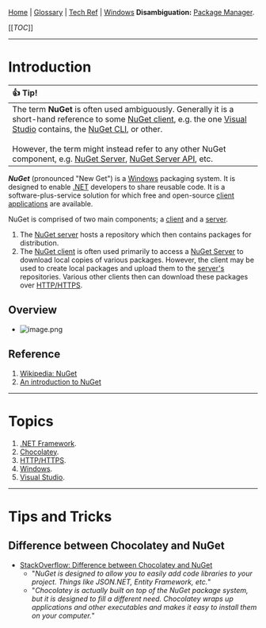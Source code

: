 [Home](/Slalom-LLC/Slalom-Consulting) | [Glossary](/Glossary) | [Tech Ref](/Tech-Ref) | [Windows](/Tech-Ref/Microsoft/Microsoft-Windows)
**Disambiguation:** [Package Manager](/Tech-Ref/Package-Manager).

[[_TOC_]]

---
# Introduction
| :+1: Tip! |
|:-|
| The term **NuGet** is often used ambiguously. Generally it is a short-hand reference to some [NuGet client](/Tech-Ref/Microsoft/Microsoft-Windows/NuGet/NuGet-Client), e.g. the one [Visual Studio](/Tech-Ref/Microsoft/Visual-Studio) contains, the [NuGet CLI](/Tech-Ref/Microsoft/Microsoft-Windows/NuGet/NuGet-CLI), or other.<br/><br/>However, the term might instead refer to any other NuGet component, e.g. [NuGet Server](/Tech-Ref/Microsoft/Microsoft-Windows/NuGet/NuGet-Server), [NuGet Server API](/Tech-Ref/Microsoft/Microsoft-Windows/NuGet/NuGet-Server/NuGet-Server-API), etc. |


***NuGet*** (pronounced "New Get") is a [Windows](/Tech-Ref/Microsoft/Microsoft-Windows) packaging system. It is designed to enable [.NET](/Tech-Ref/Software-Development/NET-Framework) developers to share reusable code. It is a software-plus-service solution for which free and open-source [client applications](/Tech-Ref/Microsoft/Microsoft-Windows/NuGet/NuGet-Client) are available.

NuGet is comprised of two main components; a [client](/Tech-Ref/Microsoft/Microsoft-Windows/NuGet/NuGet-Client) and a [server](/Tech-Ref/Microsoft/Microsoft-Windows/NuGet/NuGet-Server). 
   1. The [NuGet server](/Tech-Ref/Microsoft/Microsoft-Windows/NuGet/NuGet-Server) hosts a repository which then contains packages for distribution. 
   1. The [NuGet client](/Tech-Ref/Microsoft/Microsoft-Windows/NuGet/NuGet-Client) is often used primarily to access a [NuGet Server](/Tech-Ref/Microsoft/Microsoft-Windows/NuGet/NuGet-Server) to download local copies of various packages. However, the client may be used to create local packages and upload them to the [server's](/Tech-Ref/Microsoft/Microsoft-Windows/NuGet/NuGet-Server) repositories. Various other clients then can download these packages over [HTTP/HTTPS](/Tech-Ref/WWW-\(World-Wide-Web\)/HTTP-\(Hypertext-Transfer-Protocol\)).

## Overview
- ![image.png](/.attachments/image-44fc9b6d-7541-46f5-ba7c-8437ca7f08af.png)

## Reference
1. [Wikipedia: NuGet](https://en.wikipedia.org/wiki/NuGet)
1. [An introduction to NuGet](https://docs.microsoft.com/en-us/nuget/what-is-nuget)

---
# Topics
1. [.NET Framework](/Tech-Ref/Software-Development/NET-Framework).
1. [Chocolatey](/Tech-Ref/Microsoft/Microsoft-Windows/Chocolatey).
1. [HTTP/HTTPS](/Tech-Ref/WWW-\(World-Wide-Web\)/HTTP-\(Hypertext-Transfer-Protocol\)).
1. [Windows](/Tech-Ref/Microsoft/Microsoft-Windows).
1. [Visual Studio](/Tech-Ref/Microsoft/Visual-Studio).

---
# Tips and Tricks

## Difference between Chocolatey and NuGet
- [StackOverflow: Difference between Chocolatey and NuGet](https://stackoverflow.com/questions/24662550/difference-between-chocolatey-and-nuget#:~:text=1%20Answer&text=NuGet%20is%20designed%20to%20allow,to%20fill%20a%20different%20need.)
   - "_NuGet is designed to allow you to easily add code libraries to your project. Things like JSON.NET, Entity Framework, etc._"
   - "_Chocolatey is actually built on top of the NuGet package system, but it is designed to fill a different need. Chocolatey wraps up applications and other executables and makes it easy to install them on your computer._"
